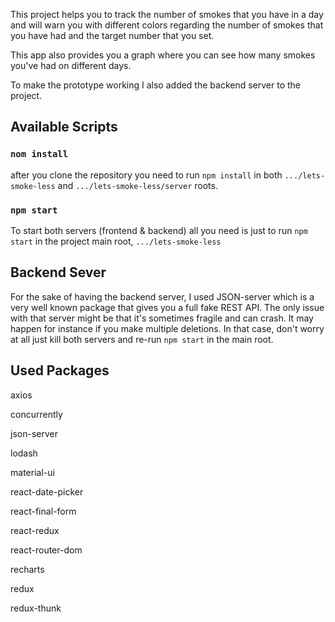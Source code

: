 This project helps you to track the number of smokes that you have in a day and will warn you with different colors regarding the number of smokes that you have had and the target number that you set.

This app also provides you a graph where you can see how many smokes you've had on different days.

To make the prototype working I also added the backend server to the project.

## Available Scripts

### `nom install`

after you clone the repository you need to run `npm install` in both `.../lets-smoke-less` and `.../lets-smoke-less/server` roots.

### `npm start`

To start both servers (frontend & backend) all you need is just to run `npm start` in the project main root, `.../lets-smoke-less`

## Backend Sever

For the sake of having the backend server, I used JSON-server which is a very well known package that gives you a full fake REST API.
The only issue with that server might be that it's sometimes fragile and can crash. It may happen for instance if you make multiple deletions. In that case, don't worry at all just kill both servers and re-run `npm start` in the main root.

## Used Packages
axios

 concurrently
 
  json-server
  
 lodash
 
 material-ui
 
react-date-picker  

 react-final-form
 
 react-redux
 
 react-router-dom
 
 recharts
 
 redux
 
 redux-thunk
